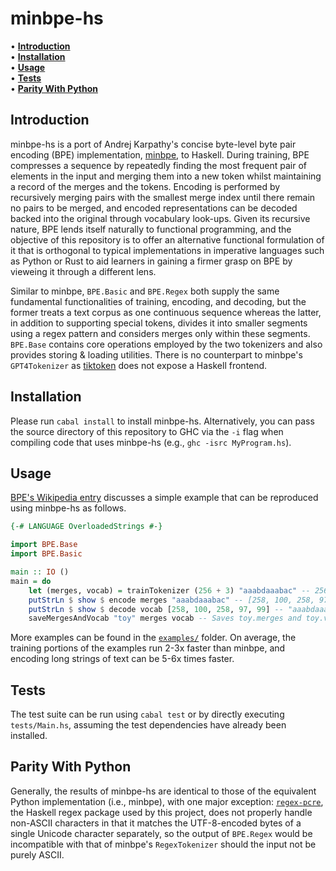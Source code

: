 # minbpe-hs

• **[Introduction](#introduction)**<br>
• **[Installation](#installation)**<br>
• **[Usage](#usage)**<br>
• **[Tests](#tests)**<br>
• **[Parity With Python](#parity-with-python)**<br>

## Introduction

minbpe-hs is a port of Andrej Karpathy's concise byte-level byte pair encoding (BPE) implementation, [minbpe](https://github.com/karpathy/minbpe), to Haskell. During training, BPE compresses a sequence by repeatedly finding the most frequent pair of elements in the input and merging them into a new token whilst maintaining a record of the merges and the tokens. Encoding is performed by recursively merging pairs with the smallest merge index until there remain no pairs to be merged, and encoded representations can be decoded backed into the original through vocabulary look-ups. Given its recursive nature, BPE lends itself naturally to functional programming, and the objective of this repository is to offer an alternative functional formulation of it that is orthogonal to typical implementations in imperative languages such as Python or Rust to aid learners in gaining a firmer grasp on BPE by vieweing it through a different lens.

Similar to minbpe, ```BPE.Basic``` and ```BPE.Regex``` both supply the same fundamental functionalities of training, encoding, and decoding, but the former treats a text corpus as one continuous sequence whereas the latter, in addition to supporting special tokens, divides it into smaller segments using a regex pattern and considers merges only within these segments. ```BPE.Base``` contains core operations employed by the two tokenizers and also provides storing & loading utilities. There is no counterpart to minbpe's ```GPT4Tokenizer``` as [tiktoken](https://github.com/openai/tiktoken) does not expose a Haskell frontend.

## Installation

Please run ```cabal install``` to install minbpe-hs. Alternatively, you can pass the source directory of this repository to GHC via the ```-i``` flag when compiling code that uses minbpe-hs (e.g., ```ghc -isrc MyProgram.hs```).

## Usage

[BPE's Wikipedia entry](https://en.wikipedia.org/wiki/Byte_pair_encoding) discusses a simple example that can be reproduced using minbpe-hs as follows.

```haskell
{-# LANGUAGE OverloadedStrings #-}

import BPE.Base
import BPE.Basic

main :: IO ()
main = do
    let (merges, vocab) = trainTokenizer (256 + 3) "aaabdaaabac" -- 256 initial tokens (bytes), 3 merges
    putStrLn $ show $ encode merges "aaabdaaabac" -- [258, 100, 258, 97, 99]
    putStrLn $ show $ decode vocab [258, 100, 258, 97, 99] -- "aaabdaaabac"
    saveMergesAndVocab "toy" merges vocab -- Saves toy.merges and toy.vocab
```

More examples can be found in the [```examples/```](https://github.com/BobMcDear/minbpe-hs/tree/main/examples) folder. On average, the training portions of the examples run 2-3x faster than minbpe, and encoding long strings of text can be 5-6x times faster.

## Tests

The test suite can be run using ```cabal test``` or by directly executing ```tests/Main.hs```, assuming the test dependencies have already been installed.

## Parity With Python

Generally, the results of minbpe-hs are identical to those of the equivalent Python implementation (i.e., minbpe), with one major exception: [```regex-pcre```](https://hackage.haskell.org/package/regex-pcre), the Haskell regex package used by this project, does not properly handle non-ASCII characters in that it matches the UTF-8-encoded bytes of a single Unicode character separately, so the output of ```BPE.Regex``` would be incompatible with that of minbpe's ```RegexTokenizer``` should the input not be purely ASCII.
